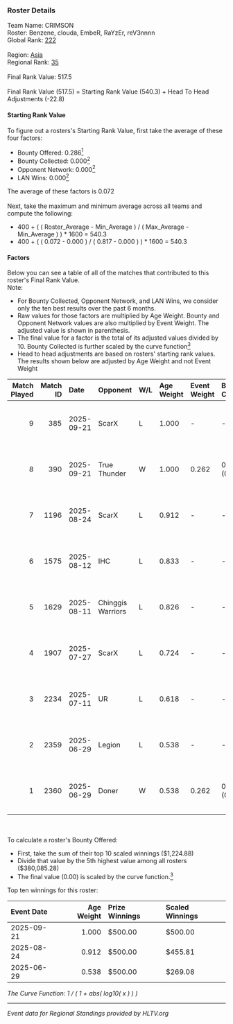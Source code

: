### Roster Details<br />
Team Name: CRIMSON<br />
Roster: Benzene, clouda, EmbeR, RaYzEr, reV3nnnn<br />
Global Rank: [222](../../standings_global_2025_10_06.md)<br />
<br />
Region: [Asia]( ../../standings_asia_2025_10_06.md)<br />
Regional Rank: [35]( ../../standings_asia_2025_10_06.md)<br />
<br />
Final Rank Value:  517.5<br />
<br />
Final Rank Value (517.5) = Starting Rank Value (540.3) + Head To Head Adjustments (-22.8)<br />

#### Starting Rank Value<br />
To figure out a rosters's Starting Rank Value, first take the average of these four factors:<br />
- Bounty Offered: 0.286[<sup>1</sup>](#table2)
- Bounty Collected: 0.000[<sup>2</sup>](#table1)
- Opponent Network: 0.000[<sup>2</sup>](#table1)
- LAN Wins: 0.000[<sup>2</sup>](#table1)

The average of these factors is 0.072<br />
<br />
Next, take the maximum and minimum average across all teams and compute the following:<br />
- 400 + ( ( Roster_Average - Min_Average ) / ( Max_Average - Min_Average ) ) * 1600 = 540.3
- 400 + ( ( 0.072 - 0.000 ) / ( 0.817 - 0.000 ) ) * 1600 = 540.3


#### Factors<br />
Below you can see a table of all of the matches that contributed to this roster's Final Rank Value.<br />
Note:<br />

- For Bounty Collected, Opponent Network, and LAN Wins, we consider only the ten best results over the past 6 months.
- Raw values for those factors are multiplied by Age Weight. Bounty and Opponent Network values are also multiplied by Event Weight. The adjusted value is shown in parenthesis.
- The final value for a factor is the total of its adjusted values divided by 10. Bounty Collected is further scaled by the curve function[<sup>3</sup>](#curveFunction)
- Head to head adjustments are based on rosters' starting rank values. The results shown below are adjusted by Age Weight and not Event Weight
<span id="table1"></span><br />


| Match Played | Match ID | Date       | Opponent          | W/L | Age Weight | Event Weight | Bounty Collected | Opponent Network | LAN Wins  | H2H Adj. | Roster                                       |
| -: | -: | :- | :- | :- | :- | :- | :- | :- | :- | -: | :- |
|            9 |      385 | 2025-09-21 | ScarX             | L   | 1.000      | -            | -                | -                | -         |    -9.32 | Benzene, clouda, Crazy_Gamer, EmbeR, f1redup |
|            8 |      390 | 2025-09-21 | True Thunder      | W   | 1.000      | 0.262        | 0.000 (0.000)    | 0.002 (0.001)    | 0 (0.000) |    14.35 | Benzene, clouda, Crazy_Gamer, EmbeR, f1redup |
|            7 |     1196 | 2025-08-24 | ScarX             | L   | 0.912      | -            | -                | -                | -         |    -7.92 | Benzene, clouda, EmbeR, RaYzEr, reV3nnnn     |
|            6 |     1575 | 2025-08-12 | IHC               | L   | 0.833      | -            | -                | -                | -         |    -5.92 | Benzene, clouda, EmbeR, RaYzEr, reV3nnnn     |
|            5 |     1629 | 2025-08-11 | Chinggis Warriors | L   | 0.826      | -            | -                | -                | -         |    -0.77 | Benzene, clouda, EmbeR, RaYzEr, reV3nnnn     |
|            4 |     1907 | 2025-07-27 | ScarX             | L   | 0.724      | -            | -                | -                | -         |    -7.21 | Benzene, clouda, EmbeR, RaYzEr, reV3nnnn     |
|            3 |     2234 | 2025-07-11 | UR                | L   | 0.618      | -            | -                | -                | -         |    -5.79 | Benzene, clouda, EmbeR, RaYzEr, reV3nnnn     |
|            2 |     2359 | 2025-06-29 | Legion            | L   | 0.538      | -            | -                | -                | -         |    -5.43 | Benzene, clouda, EmbeR, RaYzEr, reV3nnnn     |
|            1 |     2360 | 2025-06-29 | Doner             | W   | 0.538      | 0.262        | 0.000 (0.000)    | 0.000 (0.000)    | 0 (0.000) |     5.25 | Benzene, clouda, EmbeR, RaYzEr, reV3nnnn     |

<br />
<span id="table2"></span><br />
To calculate a roster's Bounty Offered:<br />

- First, take the sum of their top 10 scaled winnings ($1,224.88)
- Divide that value by the 5th highest value among all rosters ($380,085.28)
- The final value (0.00) is scaled by the curve function.[<sup>3</sup>](#curveFunction)

Top ten winnings for this roster:<br />

| Event Date | Age Weight | Prize Winnings | Scaled Winnings |
| :- | -: | :- | :- |
| 2025-09-21 |      1.000 | $500.00        | $500.00         |
| 2025-08-24 |      0.912 | $500.00        | $455.81         |
| 2025-06-29 |      0.538 | $500.00        | $269.08         |


<span id="curveFunction"></span>_The Curve Function: 1 / ( 1 + abs( log10( x ) ) )_<br />

---
_Event data for Regional Standings provided by HLTV.org_<br />
